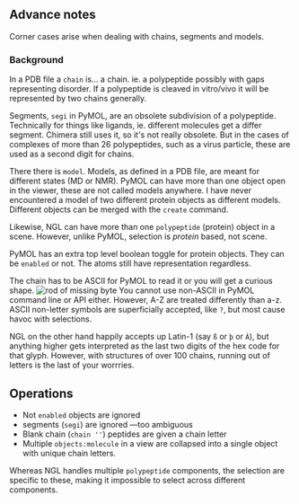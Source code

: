 ## Advance notes
Corner cases arise when dealing with chains, segments and models.

### Background
In a PDB file a `chain` is... a chain. ie. a polypeptide possibly with gaps representing disorder.
If a polypeptide is cleaved in vitro/vivo it will be represented by two chains generally.

Segments, `segi` in PyMOL, are an obsolete subdivision of a polypeptide. Technically for things like ligands,
ie. different molecules get a differ segment. Chimera still uses it, so it's not really obsolete.
But in the cases of complexes of more than 26 polypeptides, such as a virus particle, these are used as a second digit for chains.

There there is `model`. Models, as defined in a PDB file, are meant for different states (MD or NMR).
PyMOL can have more than one object open in the viewer, these are not called models anywhere.
I have never encountered a model of two different protein objects as different models.
Different objects can be merged with the `create` command.

Likewise, NGL can have more than one `polypeptide` (protein) object in a scene.
However, unlike PyMOL, selection is *protein* based, not scene.

PyMOL has an extra top level boolean toggle for protein objects. They can be `enabled` or not.
The atoms still have representation regardless.

The chain has to be ASCII for PyMOL to read it or you will get a curious shape.
![rod of missing byte](images/rod_of_missing_byte.png)
You cannot use non-ASCII in PyMOL command line or API either. However, A-Z are treated differently than a-z.
ASCII non-letter symbols are superficially accepted, like `?`, but most cause havoc with selections.

NGL on the other hand happily accepts up Latin-1 (say `ß` or `þ` or `À`),
but anything higher gets interpreted as the last two digits of the hex code for that glyph.
However, with structures of over 100 chains, running out of letters is the last of your worrries.

## Operations
* Not `enabled` objects are ignored
* segments (`segi`) are ignored &mdash;too ambiguous
* Blank chain (`chain ''`) peptides are given a chain letter
* Multiple `objects:molecule` in a view are collapsed into a single object with unique chain letters.

Whereas NGL handles multiple `polypeptide` components, the selection are specific to these, making it impossible to select across different components.




